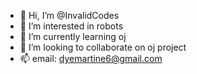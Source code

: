 - 👋 Hi, I’m @InvalidCodes
- 👀 I’m interested in robots
- 🌱 I’m currently learning oj
- 💞️ I’m looking to collaborate on oj project
- 📫 email: dyemartine6@gmail.com

<!---
InvalidCodes/InvalidCodes is a ✨ special ✨ repository because its `README.md` (this file) appears on your GitHub profile.
You can click the Preview link to take a look at your changes.
--->
